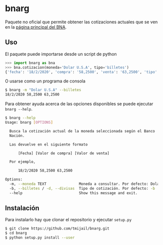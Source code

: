 bnarg
========================

Paquete no oficial que permite obtener las cotizaciones actuales que se ven en la
[página principal del BNA](https://www.bna.com.ar/Personas).

Uso
-----

El paquete puede importarse desde un script de python

```python
>>> import bnarg as bna
>>> bna.cotizacion(moneda='Dolar U.S.A', tipo='billetes')
{'fecha': '18/2/2020', 'compra': '58,2500', 'venta': '63,2500', 'tipo': 'billetes', 'moneda': 'Dolar U.S.A'}
```

O usarse como un programa de consola

```bash
$ bnarg -m "Dolar U.S.A" --billetes
18/2/2020 58,2500 63,2500
```

Para obtener ayuda acerca de las opciones disponibles se puede ejecutar `bnarg --help`.

```bash
$ bnarg --help
Usage: bnarg [OPTIONS]

  Busca la cotización actual de la moneda seleccionada según el Banco
  Nación.

  Las devuelve en el siguiente formato

      [Fecha] [Valor de compra] [Valor de venta]

  Por ejemplo,

      18/2/2020 58,2500 63,2500

Options:
  -m, --moneda TEXT               Moneda a consultar. Por defecto: Dolar U.S.A
  -b, --billetes / -d, --divisas  Tipo de cotización. Por defecto: -b
  --help                          Show this message and exit.
```

Instalación
-----
Para instalarlo hay que clonar el repositorio y ejecutar `setup.py`
```bash
$ git clone https://github.com/tmijail/bnarg.git
$ cd bnarg
$ python setup.py install --user
```
